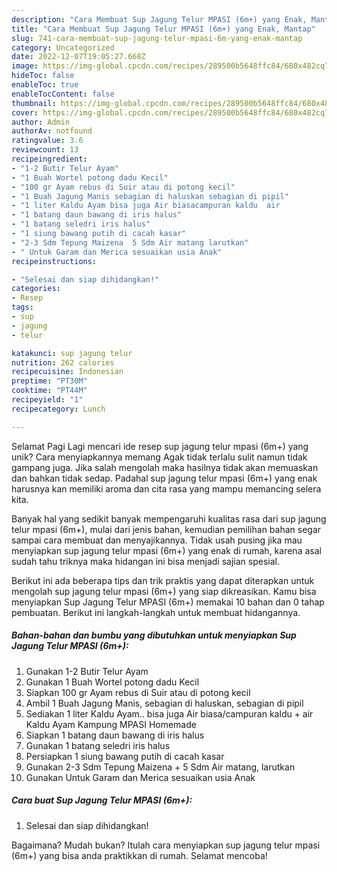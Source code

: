 ```yaml
---
description: "Cara Membuat Sup Jagung Telur MPASI (6m+) yang Enak, Mantap"
title: "Cara Membuat Sup Jagung Telur MPASI (6m+) yang Enak, Mantap"
slug: 741-cara-membuat-sup-jagung-telur-mpasi-6m-yang-enak-mantap
category: Uncategorized
date: 2022-12-07T19:05:27.668Z
image: https://img-global.cpcdn.com/recipes/289500b5648ffc84/680x482cq70/sup-jagung-telur-mpasi-6m-foto-resep-utama.jpg
hideToc: false
enableToc: true
enableTocContent: false
thumbnail: https://img-global.cpcdn.com/recipes/289500b5648ffc84/680x482cq70/sup-jagung-telur-mpasi-6m-foto-resep-utama.jpg
cover: https://img-global.cpcdn.com/recipes/289500b5648ffc84/680x482cq70/sup-jagung-telur-mpasi-6m-foto-resep-utama.jpg
author: Admin
authorAv: notfound
ratingvalue: 3.6
reviewcount: 13
recipeingredient:
- "1-2 Butir Telur Ayam"
- "1 Buah Wortel potong dadu Kecil"
- "100 gr Ayam rebus di Suir atau di potong kecil"
- "1 Buah Jagung Manis sebagian di haluskan sebagian di pipil"
- "1 liter Kaldu Ayam bisa juga Air biasacampuran kaldu  air                      Kaldu Ayam Kampung MPASI Homemade"
- "1 batang daun bawang di iris halus"
- "1 batang seledri iris halus"
- "1 siung bawang putih di cacah kasar"
- "2-3 Sdm Tepung Maizena  5 Sdm Air matang larutkan"
- " Untuk Garam dan Merica sesuaikan usia Anak"
recipeinstructions:

- "Selesai dan siap dihidangkan!"
categories:
- Resep
tags:
- sup
- jagung
- telur

katakunci: sup jagung telur 
nutrition: 262 calories
recipecuisine: Indonesian
preptime: "PT30M"
cooktime: "PT44M"
recipeyield: "1"
recipecategory: Lunch

---
```



Selamat Pagi Lagi mencari ide resep sup jagung telur mpasi (6m+) yang unik? Cara menyiapkannya memang Agak tidak terlalu sulit namun tidak gampang juga. Jika salah mengolah maka hasilnya tidak akan memuaskan dan bahkan tidak sedap. Padahal sup jagung telur mpasi (6m+) yang enak harusnya kan memiliki aroma dan cita rasa yang mampu memancing selera kita.




Banyak hal yang sedikit banyak mempengaruhi kualitas rasa dari sup jagung telur mpasi (6m+), mulai dari jenis bahan, kemudian pemilihan bahan segar sampai cara membuat dan menyajikannya. Tidak usah pusing jika mau menyiapkan sup jagung telur mpasi (6m+) yang enak di rumah, karena asal sudah tahu triknya maka hidangan ini bisa menjadi sajian spesial.


Berikut ini ada beberapa tips dan trik praktis yang dapat diterapkan untuk mengolah sup jagung telur mpasi (6m+) yang siap dikreasikan. Kamu bisa menyiapkan Sup Jagung Telur MPASI (6m+) memakai 10 bahan dan 0 tahap pembuatan. Berikut ini langkah-langkah untuk membuat hidangannya.

<!--inarticleads1-->

##### Bahan-bahan dan bumbu yang dibutuhkan untuk menyiapkan Sup Jagung Telur MPASI (6m+):

1. Gunakan 1-2 Butir Telur Ayam
1. Gunakan 1 Buah Wortel potong dadu Kecil
1. Siapkan 100 gr Ayam rebus di Suir atau di potong kecil
1. Ambil 1 Buah Jagung Manis, sebagian di haluskan, sebagian di pipil
1. Sediakan 1 liter Kaldu Ayam.. bisa juga Air biasa/campuran kaldu + air                      Kaldu Ayam Kampung MPASI Homemade
1. Siapkan 1 batang daun bawang di iris halus
1. Gunakan 1 batang seledri iris halus
1. Persiapkan 1 siung bawang putih di cacah kasar
1. Gunakan 2-3 Sdm Tepung Maizena + 5 Sdm Air matang, larutkan
1. Gunakan  Untuk Garam dan Merica sesuaikan usia Anak




<!--inarticleads2-->

##### Cara buat Sup Jagung Telur MPASI (6m+):


1. Selesai dan siap dihidangkan!



Bagaimana? Mudah bukan? Itulah cara menyiapkan sup jagung telur mpasi (6m+) yang bisa anda praktikkan di rumah. Selamat mencoba!
